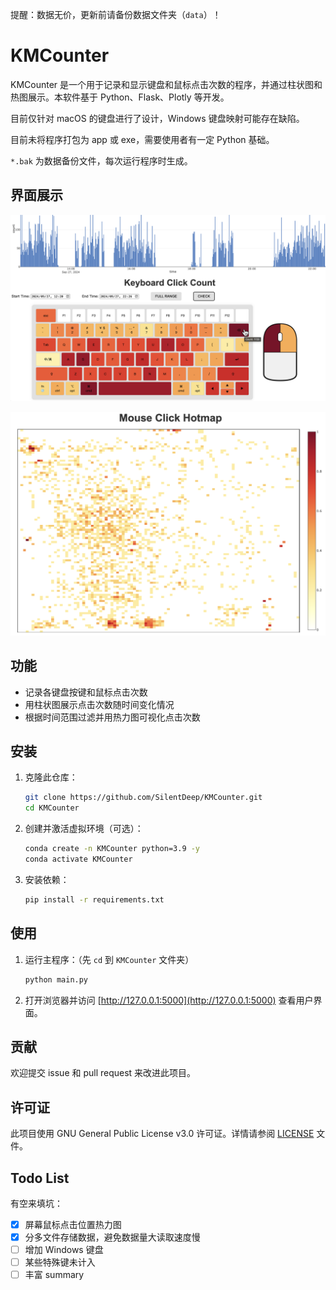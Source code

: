 提醒：数据无价，更新前请备份数据文件夹（`data`）！

# KMCounter

KMCounter 是一个用于记录和显示键盘和鼠标点击次数的程序，并通过柱状图和热图展示。本软件基于 Python、Flask、Plotly 等开发。

目前仅针对 macOS 的键盘进行了设计，Windows 键盘映射可能存在缺陷。

目前未将程序打包为 app 或 exe，需要使用者有一定 Python 基础。

`*.bak` 为数据备份文件，每次运行程序时生成。

## 界面展示
![界面展示](./assets/interface.png)

![鼠标点击热图](./assets/mouse_click_hotmap.png)

## 功能

- 记录各键盘按键和鼠标点击次数
- 用柱状图展示点击次数随时间变化情况
- 根据时间范围过滤并用热力图可视化点击次数

## 安装

1. 克隆此仓库：
    ```bash
    git clone https://github.com/SilentDeep/KMCounter.git
    cd KMCounter
    ```

2. 创建并激活虚拟环境（可选）：
    ```bash
    conda create -n KMCounter python=3.9 -y
    conda activate KMCounter
    ```

3. 安装依赖：
    ```bash
    pip install -r requirements.txt
    ```

## 使用

1. 运行主程序：（先 `cd` 到 `KMCounter` 文件夹）
    ```bash
    python main.py
    ```

2. 打开浏览器并访问 [http://127.0.0.1:5000](http://127.0.0.1:5000) 查看用户界面。

## 贡献

欢迎提交 issue 和 pull request 来改进此项目。

## 许可证

此项目使用 GNU General Public License v3.0 许可证。详情请参阅 [LICENSE](./LICENSE) 文件。

## Todo List
有空来填坑：
- [x] 屏幕鼠标点击位置热力图
- [x] 分多文件存储数据，避免数据量大读取速度慢
- [ ] 增加 Windows 键盘
- [ ] 某些特殊键未计入
- [ ] 丰富 summary